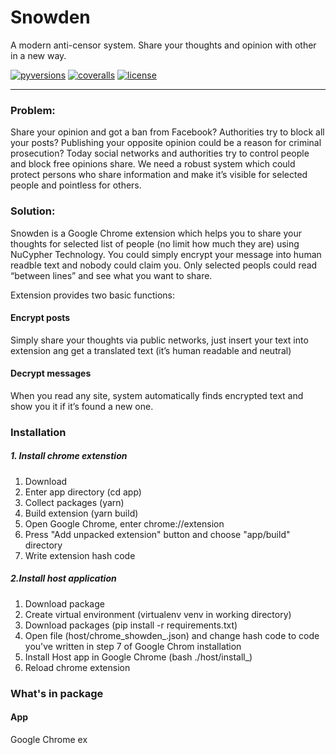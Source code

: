
# Snowden
A modern anti-censor system. Share your thoughts and opinion with other in a new way.

[![pyversions](https://img.shields.io/pypi/pyversions/nucypher.svg)](https://pypi.org/project/nucypher/)
[![coveralls](https://coveralls.io/repos/github/nucypher/nucypher/badge.svg?branch=master)](https://coveralls.io/github/nucypher/nucypher?branch=master)
[![license](https://img.shields.io/pypi/l/nucypher.svg)](https://www.gnu.org/licenses/gpl-3.0.html)

---
### Problem:
Share your opinion and got a ban from Facebook? Authorities try to block all your posts? Publishing your opposite opinion could be a reason for criminal prosecution? Today social networks and authorities try to control people and block free opinions share. We need a robust system which could protect persons who share information and make it’s visible for selected people and pointless for others.
 
### Solution:
Snowden is a Google Chrome extension which helps you to share your thoughts for selected list of people (no limit how much they are) using NuCypher Technology. You could simply encrypt your message into human readble text and nobody could claim you. Only selected peopls could read “between lines” and see what you want to share.

Extension provides two basic functions:
 
#### Encrypt posts
Simply share your thoughts via public networks, just insert your text into extension ang get a translated text (it’s human readable and neutral)

#### Decrypt messages
When you read any site, system automatically finds encrypted text and show you it if it’s found a new one.

### Installation

##### 1. Install chrome extenstion 

1. Download 
2. Enter app directory (cd app)
3. Collect packages (yarn)
4. Build extension (yarn build)
5. Open Google Chrome, enter chrome://extension
6. Press "Add unpacked extension" button and choose "app/build" directory
7. Write extension hash code 

##### 2.Install host application
1. Download package
2. Create virtual environment (virtualenv venv in working directory)
3. Download packages (pip install -r requirements.txt)
4. Open file (host/chrome_showden_.json) and change hash code to code you've written in step 7 of Google Chrom installation
4. Install Host app in Google Chrome (bash ./host/install_)
5. Reload chrome extension

### What's in package

#### App
Google Chrome ex 

